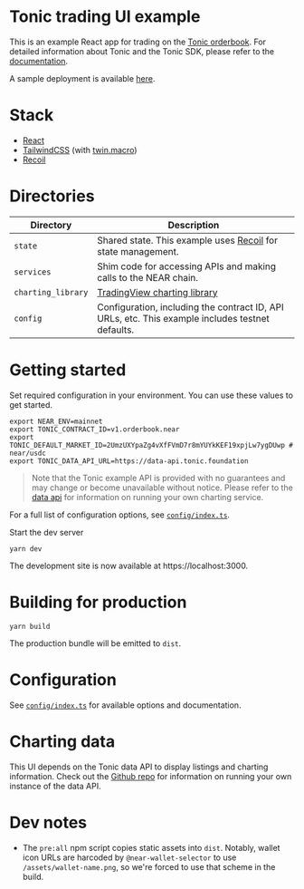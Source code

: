 [tonic-main-site]: https://tonic.foundation
[app-demo]: https://app.tonic.foundation
[data-api-repo]: https://github.com/tonic-foundation/data-api
[indexer-repo]: https://github.com/tonic-foundation/tonic-indexer
[tonic-docs]: https://docs.tonic.foundation
[tailwind]: https://tailwindcss.com/
[twin.macro]: https://github.com/ben-rogerson/twin.macro
[react]: https://reactjs.org
[recoil]: https://recoiljs.org/docs/introduction/motivation
[tv-chart]: https://www.tradingview.com/HTML5-stock-forex-bitcoin-charting-library/?feature=technical-analysis-charts

# Tonic trading UI example

This is an example React app for trading on the [Tonic
orderbook][tonic-main-site]. For detailed information about Tonic and the Tonic
SDK, please refer to the [documentation][tonic-docs].

A sample deployment is available [here][app-demo].

# Stack

- [React][react]
- [TailwindCSS][tailwind] (with [twin.macro][twin.macro])
- [Recoil][recoil]

# Directories

| Directory          | Description                                                                                      |
| ------------------ | ------------------------------------------------------------------------------------------------ |
| `state`            | Shared state. This example uses [Recoil][recoil] for state management.                           |
| `services`         | Shim code for accessing APIs and making calls to the NEAR chain.                                 |
| `charting_library` | [TradingView charting library][tv-chart]                                                         |
| `config`           | Configuration, including the contract ID, API URLs, etc. This example includes testnet defaults. |

# Getting started

Set required configuration in your environment. You can use these values to get
started.

```
export NEAR_ENV=mainnet
export TONIC_CONTRACT_ID=v1.orderbook.near
export TONIC_DEFAULT_MARKET_ID=2UmzUXYpaZg4vXfFVmD7r8mYUYkKEF19xpjLw7ygDUwp # near/usdc
export TONIC_DATA_API_URL=https://data-api.tonic.foundation
```

> Note that the Tonic example API is provided with no guarantees and may change or
> become unavailable without notice. Please refer to the [data api][data-api-repo]
> for information on running your own charting service.

For a full list of configuration options, see [`config/index.ts`](./config/index.ts).

Start the dev server

```
yarn dev
```

The development site is now available at https://localhost:3000.

# Building for production

```
yarn build
```

The production bundle will be emitted to `dist`.

# Configuration

See [`config/index.ts`](./config/index.ts) for available options and documentation.

# Charting data

This UI depends on the Tonic data API to display listings and charting
information. Check out the [Github repo][data-api-repo] for information on
running your own instance of the data API.

# Dev notes

- The `pre:all` npm script copies static assets into `dist`. Notably, wallet
  icon URLs are harcoded by `@near-wallet-selector` to use
  `/assets/wallet-name.png`, so we're forced to use that scheme in the build.
